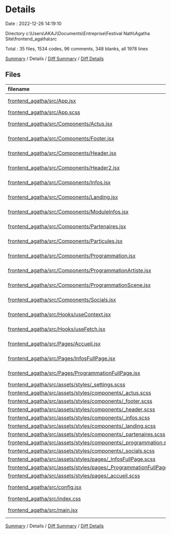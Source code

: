 # Details

Date : 2022-12-26 14:19:10

Directory c:\\Users\\AKAJ\\Documents\\Entreprise\\Festival Nath\\Agatha Site\\frontend_agatha\\src

Total : 35 files,  1534 codes, 96 comments, 348 blanks, all 1978 lines

[Summary](results.md) / Details / [Diff Summary](diff.md) / [Diff Details](diff-details.md)

## Files
| filename | language | code | comment | blank | total |
| :--- | :--- | ---: | ---: | ---: | ---: |
| [frontend_agatha/src/App.jsx](/frontend_agatha/src/App.jsx) | JavaScript React | 24 | 3 | 6 | 33 |
| [frontend_agatha/src/App.scss](/frontend_agatha/src/App.scss) | SCSS | 12 | 0 | 0 | 12 |
| [frontend_agatha/src/Components/Actus.jsx](/frontend_agatha/src/Components/Actus.jsx) | JavaScript React | 35 | 1 | 7 | 43 |
| [frontend_agatha/src/Components/Footer.jsx](/frontend_agatha/src/Components/Footer.jsx) | JavaScript React | 29 | 0 | 7 | 36 |
| [frontend_agatha/src/Components/Header.jsx](/frontend_agatha/src/Components/Header.jsx) | JavaScript React | 75 | 1 | 18 | 94 |
| [frontend_agatha/src/Components/Header2.jsx](/frontend_agatha/src/Components/Header2.jsx) | JavaScript React | 41 | 0 | 6 | 47 |
| [frontend_agatha/src/Components/Infos.jsx](/frontend_agatha/src/Components/Infos.jsx) | JavaScript React | 34 | 0 | 5 | 39 |
| [frontend_agatha/src/Components/Landing.jsx](/frontend_agatha/src/Components/Landing.jsx) | JavaScript React | 24 | 2 | 8 | 34 |
| [frontend_agatha/src/Components/ModuleInfos.jsx](/frontend_agatha/src/Components/ModuleInfos.jsx) | JavaScript React | 22 | 0 | 6 | 28 |
| [frontend_agatha/src/Components/Partenaires.jsx](/frontend_agatha/src/Components/Partenaires.jsx) | JavaScript React | 44 | 1 | 6 | 51 |
| [frontend_agatha/src/Components/Particules.jsx](/frontend_agatha/src/Components/Particules.jsx) | JavaScript React | 9 | 0 | 4 | 13 |
| [frontend_agatha/src/Components/Programmation.jsx](/frontend_agatha/src/Components/Programmation.jsx) | JavaScript React | 60 | 2 | 11 | 73 |
| [frontend_agatha/src/Components/ProgrammationArtiste.jsx](/frontend_agatha/src/Components/ProgrammationArtiste.jsx) | JavaScript React | 80 | 0 | 18 | 98 |
| [frontend_agatha/src/Components/ProgrammationScene.jsx](/frontend_agatha/src/Components/ProgrammationScene.jsx) | JavaScript React | 26 | 0 | 3 | 29 |
| [frontend_agatha/src/Components/Socials.jsx](/frontend_agatha/src/Components/Socials.jsx) | JavaScript React | 20 | 0 | 6 | 26 |
| [frontend_agatha/src/Hooks/useContext.jsx](/frontend_agatha/src/Hooks/useContext.jsx) | JavaScript React | 2 | 0 | 3 | 5 |
| [frontend_agatha/src/Hooks/useFetch.jsx](/frontend_agatha/src/Hooks/useFetch.jsx) | JavaScript React | 23 | 0 | 4 | 27 |
| [frontend_agatha/src/Pages/Accueil.jsx](/frontend_agatha/src/Pages/Accueil.jsx) | JavaScript React | 27 | 0 | 4 | 31 |
| [frontend_agatha/src/Pages/InfosFullPage.jsx](/frontend_agatha/src/Pages/InfosFullPage.jsx) | JavaScript React | 27 | 0 | 6 | 33 |
| [frontend_agatha/src/Pages/ProgrammationFullPage.jsx](/frontend_agatha/src/Pages/ProgrammationFullPage.jsx) | JavaScript React | 25 | 0 | 3 | 28 |
| [frontend_agatha/src/assets/styles/_settings.scss](/frontend_agatha/src/assets/styles/_settings.scss) | SCSS | 73 | 1 | 14 | 88 |
| [frontend_agatha/src/assets/styles/components/_actus.scss](/frontend_agatha/src/assets/styles/components/_actus.scss) | SCSS | 98 | 10 | 23 | 131 |
| [frontend_agatha/src/assets/styles/components/_footer.scss](/frontend_agatha/src/assets/styles/components/_footer.scss) | SCSS | 35 | 0 | 8 | 43 |
| [frontend_agatha/src/assets/styles/components/_header.scss](/frontend_agatha/src/assets/styles/components/_header.scss) | SCSS | 237 | 3 | 50 | 290 |
| [frontend_agatha/src/assets/styles/components/_infos.scss](/frontend_agatha/src/assets/styles/components/_infos.scss) | SCSS | 116 | 0 | 33 | 149 |
| [frontend_agatha/src/assets/styles/components/_landing.scss](/frontend_agatha/src/assets/styles/components/_landing.scss) | SCSS | 11 | 13 | 5 | 29 |
| [frontend_agatha/src/assets/styles/components/_partenaires.scss](/frontend_agatha/src/assets/styles/components/_partenaires.scss) | SCSS | 58 | 0 | 20 | 78 |
| [frontend_agatha/src/assets/styles/components/_programmation.scss](/frontend_agatha/src/assets/styles/components/_programmation.scss) | SCSS | 144 | 0 | 40 | 184 |
| [frontend_agatha/src/assets/styles/components/_socials.scss](/frontend_agatha/src/assets/styles/components/_socials.scss) | SCSS | 30 | 48 | 10 | 88 |
| [frontend_agatha/src/assets/styles/pages/_InfosFullPage.scss](/frontend_agatha/src/assets/styles/pages/_InfosFullPage.scss) | SCSS | 46 | 0 | 8 | 54 |
| [frontend_agatha/src/assets/styles/pages/_ProgrammationFullPage.scss](/frontend_agatha/src/assets/styles/pages/_ProgrammationFullPage.scss) | SCSS | 9 | 0 | 0 | 9 |
| [frontend_agatha/src/assets/styles/pages/_accueil.scss](/frontend_agatha/src/assets/styles/pages/_accueil.scss) | SCSS | 12 | 4 | 2 | 18 |
| [frontend_agatha/src/config.jsx](/frontend_agatha/src/config.jsx) | JavaScript React | 2 | 0 | 0 | 2 |
| [frontend_agatha/src/index.css](/frontend_agatha/src/index.css) | CSS | 15 | 7 | 2 | 24 |
| [frontend_agatha/src/main.jsx](/frontend_agatha/src/main.jsx) | JavaScript React | 9 | 0 | 2 | 11 |

[Summary](results.md) / Details / [Diff Summary](diff.md) / [Diff Details](diff-details.md)